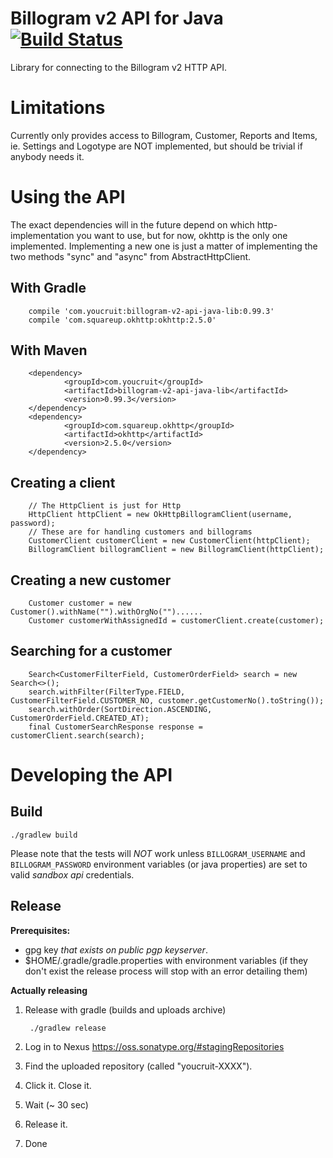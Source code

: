 Billogram v2 API for Java [![Build Status](https://travis-ci.org/YouCruit/billogram-v2-api-java-lib.svg?branch=master)](https://travis-ci.org/YouCruit/billogram-v2-api-java-lib)
=========================

Library for connecting to the Billogram v2 HTTP API.

Limitations
===========

Currently only provides access to Billogram, Customer, Reports and Items, ie. Settings and
Logotype are NOT implemented, but should be trivial if anybody needs it.


Using the API
=============================

The exact dependencies will in the future depend on which http-implementation you want to use,
but for now, okhttp is the only one implemented. Implementing a new one is just a matter of implementing the
two methods "sync" and "async" from AbstractHttpClient.


With Gradle
-----------

        compile 'com.youcruit:billogram-v2-api-java-lib:0.99.3'
        compile 'com.squareup.okhttp:okhttp:2.5.0'

With Maven
----------

        <dependency>
                <groupId>com.youcruit</groupId>
                <artifactId>billogram-v2-api-java-lib</artifactId>
                <version>0.99.3</version>
        </dependency>
        <dependency>
                <groupId>com.squareup.okhttp</groupId>
                <artifactId>okhttp</artifactId>
                <version>2.5.0</version>
        </dependency>

Creating a client
-----------------

        // The HttpClient is just for Http
        HttpClient httpClient = new OkHttpBillogramClient(username, password);
        // These are for handling customers and billograms
        CustomerClient customerClient = new CustomerClient(httpClient);
        BillogramClient billogramClient = new BillogramClient(httpClient);

Creating a new customer
-----------------------

        Customer customer = new Customer().withName("").withOrgNo("")......
        Customer customerWithAssignedId = customerClient.create(customer);

Searching for a customer
------------------------

        Search<CustomerFilterField, CustomerOrderField> search = new Search<>();
        search.withFilter(FilterType.FIELD, CustomerFilterField.CUSTOMER_NO, customer.getCustomerNo().toString());
        search.withOrder(SortDirection.ASCENDING, CustomerOrderField.CREATED_AT);
        final CustomerSearchResponse response = customerClient.search(search);

Developing the API
================

Build
-----

    ./gradlew build

Please note that the tests will *NOT* work unless `BILLOGRAM_USERNAME` and `BILLOGRAM_PASSWORD` environment variables (or java properties) are set to valid *sandbox api* credentials.

Release
-------

**Prerequisites:**

* gpg key *that exists on public pgp keyserver*.
* $HOME/.gradle/gradle.properties with environment variables (if they don't exist
  the release process will stop with an error detailing them)

**Actually releasing**

1. Release with gradle (builds and uploads archive)

        ./gradlew release
2. Log in to Nexus https://oss.sonatype.org/#stagingRepositories
3. Find the uploaded repository (called "youcruit-XXXX").
4. Click it. Close it.
5. Wait (~ 30 sec)
6. Release it.
7. Done
